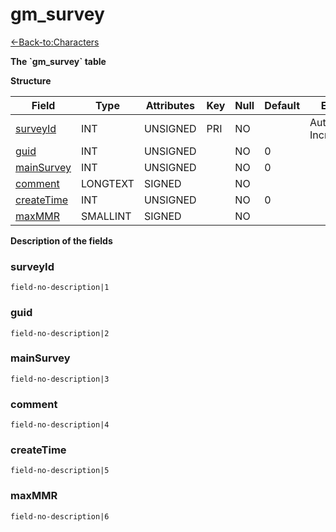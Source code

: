 # gm\_survey

[<-Back-to:Characters](database-characters.md)

**The \`gm\_survey\` table**

**Structure**

| Field           | Type     | Attributes | Key | Null | Default | Extra          | Comment |
| --------------- | -------- | ---------- | --- | ---- | ------- | -------------- | ------- |
| [surveyId][1]   | INT      | UNSIGNED   | PRI | NO   |         | Auto Increment |         |
| [guid][2]       | INT      | UNSIGNED   |     | NO   | 0       |                |         |
| [mainSurvey][3] | INT      | UNSIGNED   |     | NO   | 0       |                |         |
| [comment][4]    | LONGTEXT | SIGNED     |     | NO   |         |                |         |
| [createTime][5] | INT      | UNSIGNED   |     | NO   | 0       |                |         |
| [maxMMR][6]     | SMALLINT | SIGNED     |     | NO   |         |                |         |

[1]: #surveyid
[2]: #guid
[3]: #mainsurvey
[4]: #comment
[5]: #createtime
[6]: #maxmmr

**Description of the fields**

### surveyId

`field-no-description|1`

### guid

`field-no-description|2`

### mainSurvey

`field-no-description|3`

### comment

`field-no-description|4`

### createTime

`field-no-description|5`

### maxMMR

`field-no-description|6`
